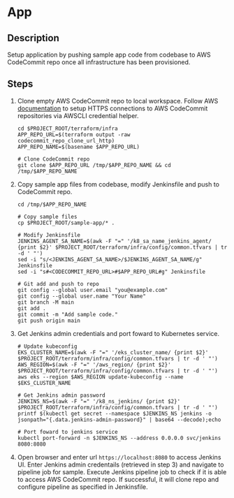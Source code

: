 App
=========

## Description

Setup application by pushing sample app code from codebase to AWS CodeCommit repo once all infrastructure has been provisioned.

## Steps

1. Clone empty AWS CodeCommit repo to local workspace. Follow AWS [documentation](https://docs.aws.amazon.com/codecommit/latest/userguide/setting-up-https-unixes.html) to setup HTTPS connections to AWS CodeCommit repositories via AWSCLI credential helper.

    ```
    cd $PROJECT_ROOT/terraform/infra
    APP_REPO_URL=$(terraform output -raw codecommit_repo_clone_url_http)
    APP_REPO_NAME=$(basename $APP_REPO_URL)

    # Clone CodeCommit repo
    git clone $APP_REPO_URL /tmp/$APP_REPO_NAME && cd /tmp/$APP_REPO_NAME
    ```

2. Copy sample app files from codebase, modify Jenkinsfile and push to CodeCommit repo.

    ```
    cd /tmp/$APP_REPO_NAME

    # Copy sample files
    cp $PROJECT_ROOT/sample-app/* .

    # Modify Jenkinsfile
    JENKINS_AGENT_SA_NAME=$(awk -F "=" '/k8_sa_name_jenkins_agent/ {print $2}' $PROJECT_ROOT/terraform/infra/config/common.tfvars | tr -d ' "')
    sed -i "s/<JENKINS_AGENT_SA_NAME>/$JENKINS_AGENT_SA_NAME/g" Jenkinsfile
    sed -i "s#<CODECOMMIT_REPO_URL>#$APP_REPO_URL#g" Jenkinsfile

    # Git add and push to repo
    git config --global user.email "you@example.com"
    git config --global user.name "Your Name"
    git branch -M main
    git add .
    git commit -m "Add sample code."
    git push origin main
    ```

3. Get Jenkins admin credentials and port foward to Kubernetes service.

    ```
    # Update kubeconfig
    EKS_CLUSTER_NAME=$(awk -F "=" '/eks_cluster_name/ {print $2}' $PROJECT_ROOT/terraform/infra/config/common.tfvars | tr -d ' "')
    AWS_REGION=$(awk -F "=" '/aws_region/ {print $2}' $PROJECT_ROOT/terraform/infra/config/common.tfvars | tr -d ' "')
    aws eks --region $AWS_REGION update-kubeconfig --name $EKS_CLUSTER_NAME

    # Get Jenkins admin password
    JENKINS_NS=$(awk -F "=" '/k8_ns_jenkins/ {print $2}' $PROJECT_ROOT/terraform/infra/config/common.tfvars | tr -d ' "')
    printf $(kubectl get secret --namespace $JENKINS_NS jenkins -o jsonpath="{.data.jenkins-admin-password}" | base64 --decode);echo

    # Port foward to jenkins service
    kubectl port-forward -n $JENKINS_NS --address 0.0.0.0 svc/jenkins 8080:8080
    ```

4. Open browser and enter url `https://localhost:8080` to access Jenkins UI. Enter Jenkins admin credentails (retrieved in step 3) and navigate to pipeline job for sample. Execute Jenkins pipeline job to check if it is able to access AWS CodeCommit repo. If successful, it will clone repo and configure pipeline as specified in Jenkinsfile.
